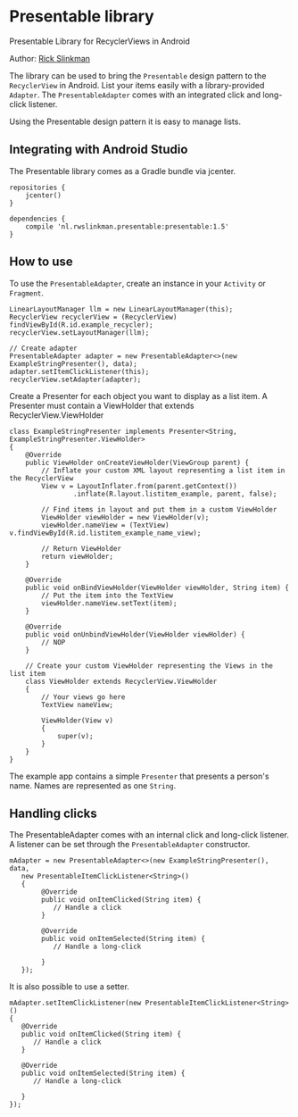 Presentable library
=======

Presentable Library for RecyclerViews in Android

Author: [Rick Slinkman](<http://rwslinkman.nl>)

The library can be used to bring the `Presentable` design pattern to the `RecyclerView` in Android.
List your items easily with a library-provided `Adapter`.
 The `PresentableAdapter` comes with an integrated click and long-click listener.

Using the Presentable design pattern it is easy to manage lists.

Integrating with Android Studio
-------------------------------

The Presentable library comes as a Gradle bundle via jcenter.
```
repositories {
    jcenter()
}
```

```
dependencies {
	compile 'nl.rwslinkman.presentable:presentable:1.5'
}
```

How to use
----------
To use the `PresentableAdapter`, create an instance in your `Activity` or `Fragment`.

```
LinearLayoutManager llm = new LinearLayoutManager(this);
RecyclerView recyclerView = (RecyclerView) findViewById(R.id.example_recycler);
recyclerView.setLayoutManager(llm);

// Create adapter
PresentableAdapter adapter = new PresentableAdapter<>(new ExampleStringPresenter(), data);
adapter.setItemClickListener(this);
recyclerView.setAdapter(adapter);
```

Create a Presenter for each object you want to display as a list item.
A Presenter must contain a ViewHolder that extends RecyclerView.ViewHolder

```
class ExampleStringPresenter implements Presenter<String, ExampleStringPresenter.ViewHolder>
{
    @Override
    public ViewHolder onCreateViewHolder(ViewGroup parent) {
        // Inflate your custom XML layout representing a list item in the RecyclerView
        View v = LayoutInflater.from(parent.getContext())
                .inflate(R.layout.listitem_example, parent, false);

        // Find items in layout and put them in a custom ViewHolder
        ViewHolder viewHolder = new ViewHolder(v);
        viewHolder.nameView = (TextView) v.findViewById(R.id.listitem_example_name_view);

        // Return ViewHolder
        return viewHolder;
    }

    @Override
    public void onBindViewHolder(ViewHolder viewHolder, String item) {
        // Put the item into the TextView
        viewHolder.nameView.setText(item);
    }

    @Override
    public void onUnbindViewHolder(ViewHolder viewHolder) {
        // NOP
    }

    // Create your custom ViewHolder representing the Views in the list item
    class ViewHolder extends RecyclerView.ViewHolder
    {
        // Your views go here
        TextView nameView;

        ViewHolder(View v)
        {
            super(v);
        }
    }
}
```

The example app contains a simple `Presenter` that presents a person's name.
Names are represented as one `String`.

Handling clicks
----------
The PresentableAdapter comes with an internal click and long-click listener.
A listener can be set through the `PresentableAdapter` constructor.
 ```
 mAdapter = new PresentableAdapter<>(new ExampleStringPresenter(), data,
    new PresentableItemClickListener<String>()
    {
         @Override
         public void onItemClicked(String item) {
            // Handle a click
         }

         @Override
         public void onItemSelected(String item) {
            // Handle a long-click

         }
    });
 ```
It is also possible to use a setter.
```
mAdapter.setItemClickListener(new PresentableItemClickListener<String>()
{
   @Override
   public void onItemClicked(String item) {
      // Handle a click
   }

   @Override
   public void onItemSelected(String item) {
      // Handle a long-click

   }
});
```
